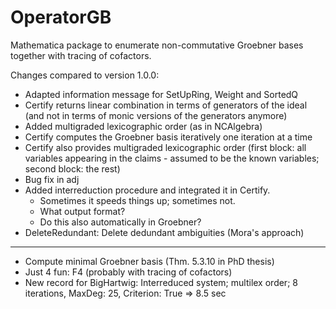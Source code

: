 # OperatorGB
Mathematica package to enumerate non-commutative Groebner bases together with tracing of cofactors.

Changes compared to version 1.0.0:
  * Adapted information message for SetUpRing, Weight and SortedQ
  * Certify returns linear combination in terms of generators of the ideal (and not in terms of monic versions of the generators anymore)
  * Added multigraded lexicographic order (as in NCAlgebra)
  * Certify computes the Groebner basis iteratively one iteration at a time
  * Certify also provides multigraded lexicographic order (first block: all variables appearing in the claims - assumed to be the known variables; second block: the rest)
  * Bug fix in adj
  * Added interreduction procedure and integrated it in Certify.
      - Sometimes it speeds things up; sometimes not.
      - What output format?
      - Do this also automatically in Groebner?
 * DeleteRedundant: Delete dedundant ambiguities (Mora's approach)
  ---------
  * Compute minimal Groebner basis (Thm. 5.3.10 in PhD thesis)
  * Just 4 fun: F4 (probably with tracing of cofactors)
  * New record for BigHartwig: Interreduced system; multilex order; 8 iterations, MaxDeg: 25, Criterion: True => 8.5 sec
  
